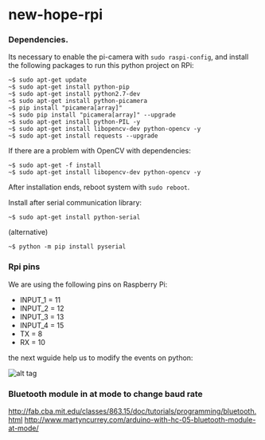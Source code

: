 # new-hope-rpi

### Dependencies. ###

Its necessary to enable the pi-camera with `sudo raspi-config`, and install the following packages to run this python project on RPi:

```
~$ sudo apt-get update
~$ sudo apt-get install python-pip
~$ sudo apt-get install python2.7-dev
~$ sudo apt-get install python-picamera
~$ pip install "picamera[array]"
~$ sudo pip install "picamera[array]" --upgrade
~$ sudo apt-get install python-PIL -y
~$ sudo apt-get install libopencv-dev python-opencv -y
~$ sudo apt-get install requests --upgrade
```

If there are a problem with OpenCV with dependencies:
```
~$ sudo apt-get -f install
~$ sudo apt-get install libopencv-dev python-opencv -y
```

After installation ends, reboot system with `sudo reboot`.

Install after serial communication library:

```
~$ sudo apt-get install python-serial
```

(alternative)

```
~$ python -m pip install pyserial
```

### Rpi pins
We are using the following pins on Raspberry Pi:
* INPUT_1 = 11
* INPUT_2 = 12
* INPUT_3 = 13
* INPUT_4 = 15
* TX = 8
* RX = 10

the next wguide help us to modify the events on python:

![alt tag](http://www.electronics-lab.com/wp-content/uploads/2014/07/GPIO.png)

### Bluetooth module in at mode to change baud rate
http://fab.cba.mit.edu/classes/863.15/doc/tutorials/programming/bluetooth.html
http://www.martyncurrey.com/arduino-with-hc-05-bluetooth-module-at-mode/